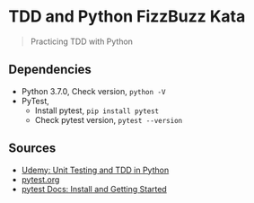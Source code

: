 # TDD and Python FizzBuzz Kata

>Practicing TDD with Python

## Dependencies

- Python 3.7.0,  Check version, `python -V`
- PyTest, 
  - Install pytest, `pip install pytest`
  - Check pytest version, `pytest --version`






## Sources

- [Udemy: Unit Testing and TDD in Python](https://www.udemy.com/unit-testing-and-tdd-in-python/)
- [pytest.org](https://docs.pytest.org)
- [pytest Docs: Install and Getting Started](https://docs.pytest.org/en/3.0.0/getting-started.html)
